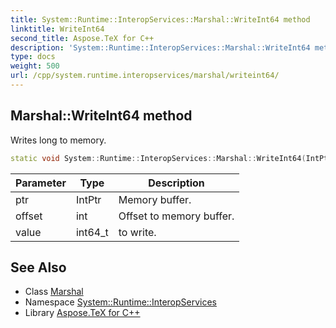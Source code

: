 ```yaml
---
title: System::Runtime::InteropServices::Marshal::WriteInt64 method
linktitle: WriteInt64
second_title: Aspose.TeX for C++
description: 'System::Runtime::InteropServices::Marshal::WriteInt64 method. Writes long to memory in C++.'
type: docs
weight: 500
url: /cpp/system.runtime.interopservices/marshal/writeint64/
---
```

## Marshal::WriteInt64 method


Writes long to memory.

```cpp
static void System::Runtime::InteropServices::Marshal::WriteInt64(IntPtr ptr, int offset, int64_t value)
```


| Parameter | Type | Description |
| --- | --- | --- |
| ptr | IntPtr | Memory buffer. |
| offset | int | Offset to memory buffer. |
| value | int64_t | to write. |

## See Also

* Class [Marshal](../)
* Namespace [System::Runtime::InteropServices](../../)
* Library [Aspose.TeX for C++](../../../)
